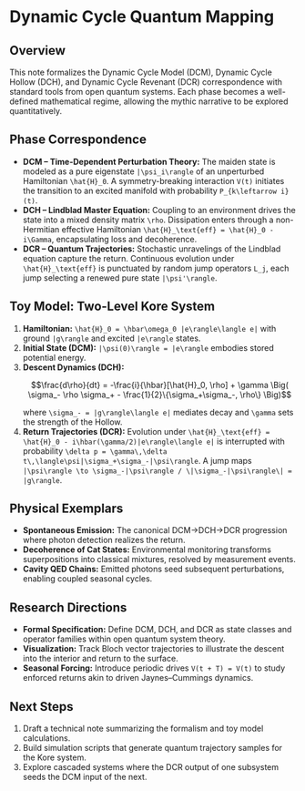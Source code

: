 # Dynamic Cycle Quantum Mapping

## Overview
This note formalizes the Dynamic Cycle Model (DCM), Dynamic Cycle Hollow (DCH), and Dynamic Cycle Revenant (DCR) correspondence with standard tools from open quantum systems. Each phase becomes a well-defined mathematical regime, allowing the mythic narrative to be explored quantitatively.

## Phase Correspondence
- **DCM – Time-Dependent Perturbation Theory:** The maiden state is modeled as a pure eigenstate `|\psi_i\rangle` of an unperturbed Hamiltonian `\hat{H}_0`. A symmetry-breaking interaction `V(t)` initiates the transition to an excited manifold with probability `P_{k\leftarrow i}(t)`.
- **DCH – Lindblad Master Equation:** Coupling to an environment drives the state into a mixed density matrix `\rho`. Dissipation enters through a non-Hermitian effective Hamiltonian `\hat{H}_\text{eff} = \hat{H}_0 - i\Gamma`, encapsulating loss and decoherence.
- **DCR – Quantum Trajectories:** Stochastic unravelings of the Lindblad equation capture the return. Continuous evolution under `\hat{H}_\text{eff}` is punctuated by random jump operators `L_j`, each jump selecting a renewed pure state `|\psi'\rangle`.

## Toy Model: Two-Level Kore System
1. **Hamiltonian:** `\hat{H}_0 = \hbar\omega_0 |e\rangle\langle e|` with ground `|g\rangle` and excited `|e\rangle` states.
2. **Initial State (DCM):** `|\psi(0)\rangle = |e\rangle` embodies stored potential energy.
3. **Descent Dynamics (DCH):**
   ```math
   \frac{d\rho}{dt} = -\frac{i}{\hbar}[\hat{H}_0, \rho] + \gamma \Big( \sigma_- \rho \sigma_+ - \frac{1}{2}\{\sigma_+\sigma_-, \rho\} \Big)
   ```
   where `\sigma_- = |g\rangle\langle e|` mediates decay and `\gamma` sets the strength of the Hollow.
4. **Return Trajectories (DCR):** Evolution under `\hat{H}_\text{eff} = \hat{H}_0 - i\hbar(\gamma/2)|e\rangle\langle e|` is interrupted with probability `\delta p = \gamma\,\delta t\,\langle\psi|\sigma_+\sigma_-|\psi\rangle`. A jump maps `|\psi\rangle \to \sigma_-|\psi\rangle / \|\sigma_-|\psi\rangle\| = |g\rangle`.

## Physical Exemplars
- **Spontaneous Emission:** The canonical DCM→DCH→DCR progression where photon detection realizes the return.
- **Decoherence of Cat States:** Environmental monitoring transforms superpositions into classical mixtures, resolved by measurement events.
- **Cavity QED Chains:** Emitted photons seed subsequent perturbations, enabling coupled seasonal cycles.

## Research Directions
- **Formal Specification:** Define DCM, DCH, and DCR as state classes and operator families within open quantum system theory.
- **Visualization:** Track Bloch vector trajectories to illustrate the descent into the interior and return to the surface.
- **Seasonal Forcing:** Introduce periodic drives `V(t + T) = V(t)` to study enforced returns akin to driven Jaynes–Cummings dynamics.

## Next Steps
1. Draft a technical note summarizing the formalism and toy model calculations.
2. Build simulation scripts that generate quantum trajectory samples for the Kore system.
3. Explore cascaded systems where the DCR output of one subsystem seeds the DCM input of the next.
